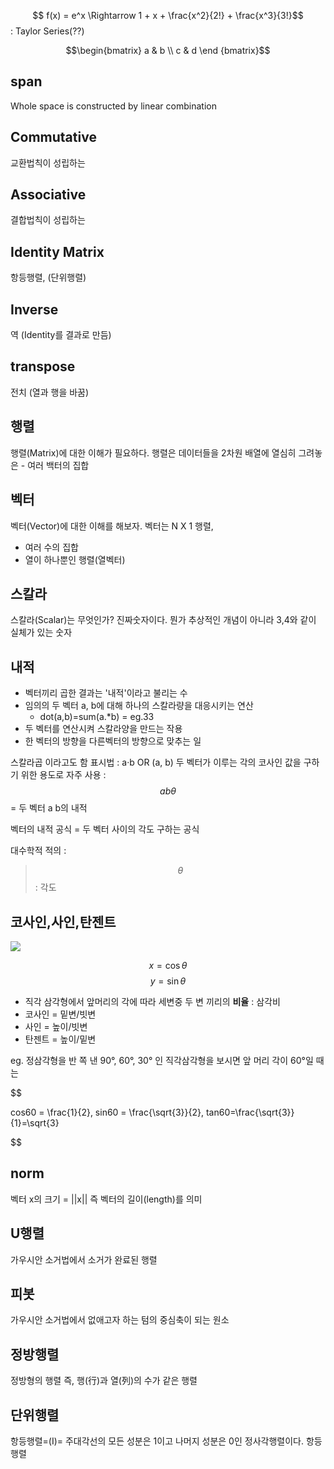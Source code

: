 $$ f(x) = e^x \Rightarrow 1 + x + \frac{x^2}{2!} + \frac{x^3}{3!}$$ : Taylor Series(??)

$$\begin{bmatrix}
a & b \\
c & d \end
{bmatrix}$$

## span
Whole space is constructed by linear combination

## Commutative
교환법칙이 성립하는

## Associative
결합법칙이 성립하는

## Identity Matrix
항등행렬, (단위행렬)

## Inverse
역 (Identity를 결과로 만듬)

## transpose
전치 (열과 행을 바꿈)

## 행렬 
행렬(Matrix)에 대한 이해가 필요하다. 행렬은 데이터들을 2차원 배열에 열심히 그려놓은
    - 여러 백터의 집합 

## 벡터 
벡터(Vector)에 대한 이해를 해보자. 벡터는 N X 1 행렬, 
- 여러 수의 집합 
-  열이 하나뿐인 행렬(열벡터)

## 스칼라 
스칼라(Scalar)는 무엇인가? 진짜숫자이다. 뭔가 추상적인 개념이 아니라 3,4와 같이 실체가 있는 숫자


## 내적
- 벡터끼리 곱한 결과는 '내적'이라고 불리는 수
- 임의의 두 벡터 a, b에 대해 하나의 스칼라량을 대응시키는 연산
    - dot(a,b)=sum(a.*b) = eg.33 
- 두 벡터를 연산시켜 스칼라양을 만드는 작용
- 한 벡터의 방향을 다른벡터의 방향으로 맞추는 일

스칼라곱 이라고도 함
표시법 : a·b OR (a, b) 
두 벡터가 이루는 각의 코사인 값을 구하기 위한 용도로 자주 사용 : $$ab\theta$$ = 두 벡터 a b의 내적

벡터의 내적 공식 = 두 벡터 사이의 각도 구하는 공식

대수학적 적의 : 

> $$ \theta $$ : 각도 

## 코사인,사인,탄젠트

![](http://kinimage.naver.net/20130815_162/1376499631168KhoO4_PNG/1.png?type=w620)

$$ x = \cos\theta  $$
$$ y = \sin\theta $$

- 직각 삼각형에서 앞머리의 각에 따라 세변중 두 변 끼리의 **비율** : 삼각비
- 코사인 = 밑변/빗변
- 사인 = 높이/빗변
- 탄젠트 = 높이/밑변


eg. 정삼각형을 반 쪽 낸 90°, 60°, 30° 인 직각삼각형을 보시면 앞 머리 각이 60°일 때는

$$

cos60 = \frac{1}{2}, sin60 = \frac{\sqrt{3}}{2}, tan60=\frac{\sqrt{3}}{1}=\sqrt{3}

$$

## norm
벡터 x의 크기 = ||x||
즉 벡터의 길이(length)를 의미


## U행렬 
가우시안 소거법에서 소거가 완료된 행렬 

## 피봇
가우시안 소거법에서 없애고자 하는 텀의 중심축이 되는 원소 


## 정방행렬
정방형의 행렬 즉, 행(行)과 열(列)의 수가 같은 행렬

## 단위행렬
항등행렬=(I)= 주대각선의 모든 성분은 1이고 나머지 성분은 0인 정사각행렬이다. 항등행렬
